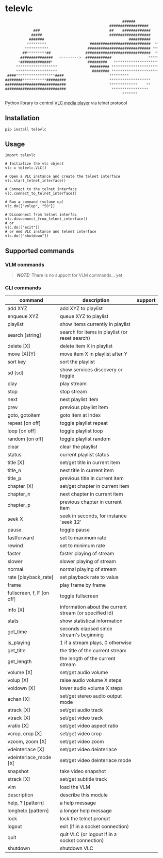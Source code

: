 # televlc


```java
                                                      ######                 
                                                ##################           
             ###                                ##    #############          
            #####                               ###################          
           #######                                       ##########          
          *********                    ############################  ****** 
         ***********                  ############################# *********
        ##*********##                ##############################  *********
       ###############   <-------->  ############                 *************
      *##############*                #########   *****************************
     *******************               ######### *****************************
     *******************                ######## ***************************  
 ####******************####                     *********                    
########***********#########                    *******************          
############################                    *************    **          
############################                     *****************
                                                      *******
```

Python library to control [VLC media player](https://www.videolan.org/vlc/index.es.html) via telnet protocol


## Installation

```
pip install televlc
```

## Usage

    import televlc

    # Initialize the vlc object
    vlc = televlc.VLC()

    # Open a VLC instance and create the telnet interface
    vlc.start_telnet_interface()

    # Connect to the telnet interface
    vlc.connect_to_telnet_interface()

    # Run a command (volume up)
    vlc.do(["volup", "50"])

    # Disconnect from telnet interfac
    vlc.disconnect_from_telnet_interface()
    # or
    vlc.do(["exit"])
    # or end VLC instance and telnet interface
    vlc.do(["shutdown"])

## Supported commands

### VLM commands

> **_NOTE:_**  There is no support for VLM commands... yet

### CLI commands

| command | description | support |
| --- | --- | --- |
| add XYZ | add XYZ to playlist | |
| enqueue XYZ | queue XYZ to playlist | |
| playlist | show items currently in playlist | |
| search [string] | search for items in playlist (or reset search) | |
| delete [X] | delete item X in playlist | |
| move [X][Y] | move item X in playlist after Y | |
| sort key | sort the playlist | |
| sd [sd] | show services discovery or toggle | |
| play | play stream | |
| stop | stop stream | |
| next | next playlist item | |
| prev | previous playlist item | |
| goto, gotoitem | goto item at index | |
| repeat [on off] | toggle playlist repeat | |
| loop [on off] | toggle playlist loop | |
| random [on off] | toggle playlist random | |
| clear | clear the playlist | |
| status | current playlist status | |
| title [X] | set/get title in current item | |
| title_n | next title in current item | |
| title_p | previous title in current item | |
| chapter [X] | set/get chapter in current item | |
| chapter_n | next chapter in current item | |
| chapter_p | previous chapter in current item | |
| seek X | seek in seconds, for instance `seek 12' | |
| pause | toggle pause | |
| fastforward | set to maximum rate | |
| rewind | set to minimum rate | |
| faster | faster playing of stream | |
| slower | slower playing of stream | |
| normal | normal playing of stream | |
| rate [playback_rate] | set playback rate to value | |
| frame | play frame by frame | |
| fullscreen, f, F [on off] | toggle fullscreen | |
| info [X] | information about the current stream (or specified id) | |
| stats | show statistical information | |
| get_time | seconds elapsed since stream's beginning | |
| is_playing | 1 if a stream plays, 0 otherwise | |
| get_title  | the title of the current stream | |
| get_length | the length of the current stream | |
| volume [X] | set/get audio volume | |
| volup [X]  | raise audio volume X steps | |
| voldown [X] | lower audio volume X steps | |
| achan [X] | set/get stereo audio output mode | |
| atrack [X] | set/get audio track | |
| vtrack [X] | set/get video track | |
| vratio [X] | set/get video aspect ratio | |
| vcrop, crop [X] | set/get video crop | |
| vzoom, zoom [X] | set/get video zoom | |
| vdeinterlace [X] | set/get video deinterlace | |
| vdeinterlace_mode [X] | set/get video deinterlace mode | |
| snapshot | take video snapshot | |
| strack [X] | set/get subtitle track | |
| vlm | load the VLM | |
| description | describe this module | |
| help, ? [pattern] | a help message | |
| longhelp [pattern] | a longer help message | |
| lock | lock the telnet prompt | |
| logout | exit (if in a socket connection) | |
| quit | quit VLC (or logout if in a socket connection) | |
| shutdown | shutdown VLC | |


